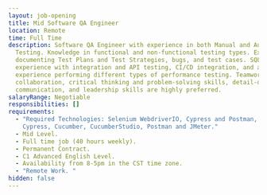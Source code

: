 ```yaml
---
layout: job-opening
title: Mid Software QA Engineer
location: Remote
time: Full Time
description: Software QA Engineer with experience in both Manual and Automation
  Testing. Knowledge in functional and non-functional testing types. Experience
  documenting Test Plans and Test Strategies, bugs, and test cases. SQL skills,
  experience with integration and API testing, CI/CD integration, and also
  experience performing different types of performance testing. Teamwork,
  collaboration, critical thinking and problem-solving skills, detail-oriented,
  communication, and leadership skills are highly preferred.
salaryRange: Negotiable
responsibilities: []
requirements:
  - "Required Technologies: Selenium WebdriverIO, Cypress and Postman, Selenium,
    Cypress, Cucumber, CucumberStudio, Postman and JMeter."
  - Mid Level.
  - Full time job (40 hours weekly).
  - Permanent Contract.
  - C1 Advanced English Level.
  - Availability from 8-5pm in the CST time zone.
  - "Remote Work. "
hidden: false
---
```

